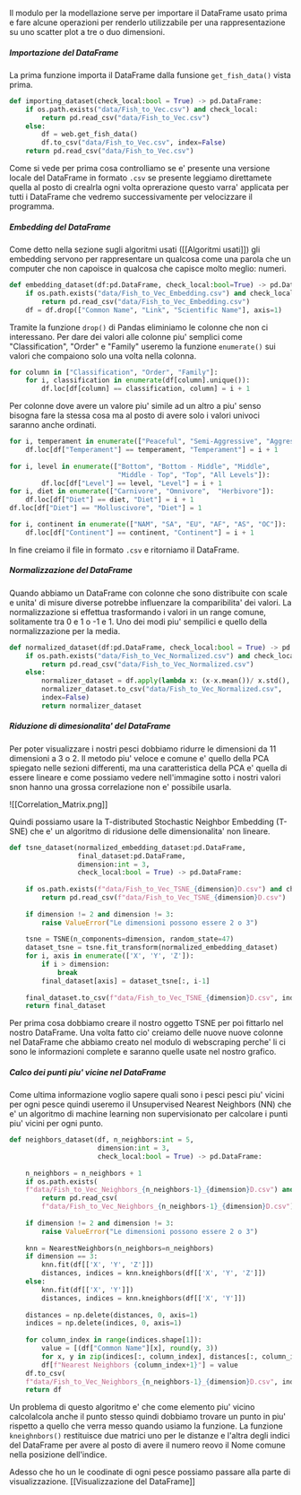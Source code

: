 Il modulo per la modellazione serve per importare il DataFrame usato prima e fare alcune operazioni per renderlo utilizzabile per una rappresentazione su uno scatter plot a tre o duo dimensioni.

##### Importazione del DataFrame
La prima funzione importa il DataFrame dalla funsione `get_fish_data()` vista prima.

```python
def importing_dataset(check_local:bool = True) -> pd.DataFrame:
    if os.path.exists("data/Fish_to_Vec.csv") and check_local:
        return pd.read_csv("data/Fish_to_Vec.csv")
    else:
        df = web.get_fish_data()
        df.to_csv("data/Fish_to_Vec.csv", index=False)
    return pd.read_csv("data/Fish_to_Vec.csv")
```

Come si vede per prima cosa controlliamo se e' presente una versione locale del DataFrame in formato  `.csv` se presente leggiamo direttamete quella al posto di crealrla ogni volta oprerazione questo varra' applicata per tutti i DataFrame che vedremo successivamente per velocizzare il programma.

##### Embedding del DataFrame
Come detto nella sezione sugli algoritmi usati ([[Algoritmi usati]]) gli embedding servono per rappresentare un qualcosa come una parola che un computer che non capoisce in qualcosa che capisce molto meglio: numeri. 

```python
def embedding_dataset(df:pd.DataFrame, check_local:bool=True) -> pd.DataFrame:
	if os.path.exists("data/Fish_to_Vec_Embedding.csv") and check_local:
		return pd.read_csv("data/Fish_to_Vec_Embedding.csv")
	df = df.drop(["Common Name", "Link", "Scientific Name"], axis=1)
```

Tramite la funzione `drop()` di Pandas eliminiamo le colonne che non ci interessano. Per dare dei valori alle colonne piu' semplici come "Classification", "Order" e "Family" useremo la funzione `enumerate()` sui valori che compaiono solo una volta nella colonna.

```python
for column in ["Classification", "Order", "Family"]:
	for i, classification in enumerate(df[column].unique()):
		df.loc[df[column] == classification, column] = i + 1
```

Per colonne dove avere un valore piu' simile ad un altro a piu' senso bisogna fare la stessa cosa ma al posto di avere solo i valori univoci saranno anche ordinati.

```python
for i, temperament in enumerate(["Peaceful", "Semi-Aggressive", "Aggressive"]):
	df.loc[df["Temperament"] == temperament, "Temperament"] = i + 1
  
for i, level in enumerate(["Bottom", "Bottom - Middle", "Middle", 
						   "Middle - Top", "Top", "All Levels"]):
        df.loc[df["Level"] == level, "Level"] = i + 1
for i, diet in enumerate(["Carnivore", "Omnivore",  "Herbivore"]):
	df.loc[df["Diet"] == diet, "Diet"] = i + 1
df.loc[df["Diet"] == "Molluscivore", "Diet"] = 1

for i, continent in enumerate(["NAM", "SA", "EU", "AF", "AS", "OC"]):
	df.loc[df["Continent"] == continent, "Continent"] = i + 1
```

In fine creiamo il file in formato `.csv` e ritorniamo il DataFrame.

##### Normalizzazione del DataFrame
Quando abbiamo un DataFrame con colonne che sono distribuite con scale e unita' di misure diverse potrebbe influenzare la comparibilita' dei valori. La normalizzazione si effettua trasformando i valori in un range comune, solitamente tra 0 e 1 o -1 e 1. Uno dei modi piu' sempilici e quello della normalizzazione per la media.

```python
def normalized_dataset(df:pd.DataFrame, check_local:bool = True) -> pd.DataFrame:
	if os.path.exists("data/Fish_to_Vec_Normalized.csv") and check_local:
		return pd.read_csv("data/Fish_to_Vec_Normalized.csv")
	else:
		normalizer_dataset = df.apply(lambda x: (x-x.mean())/ x.std(), axis=0)
		normalizer_dataset.to_csv("data/Fish_to_Vec_Normalized.csv",
		index=False)
		return normalizer_dataset
```

##### Riduzione di dimesionalita' del DataFrame
Per poter visualizzare i nostri pesci dobbiamo ridurre le dimensioni da 11 dimensioni a 3 o 2. Il metodo piu' veloce e comune e' quello della PCA spiegato nelle sezioni differenti, ma una caratteristica della PCA e' quella di essere lineare e come possiamo vedere nell'immagine sotto i nostri valori snon hanno una grossa correlazione non e' possibile usarla.

![[Correlation_Matrix.png]]

Quindi possiamo usare la T-distributed Stochastic Neighbor Embedding (T-SNE) che e' un algoritmo di ridusione delle dimensionalita' non lineare.

```python
def tsne_dataset(normalized_embedding_dataset:pd.DataFrame,
				 final_dataset:pd.DataFrame,
				 dimension:int = 3,
				 check_local:bool = True) -> pd.DataFrame:
              
	if os.path.exists(f"data/Fish_to_Vec_TSNE_{dimension}D.csv") and check_local:
		return pd.read_csv(f"data/Fish_to_Vec_TSNE_{dimension}D.csv")
  
	if dimension != 2 and dimension != 3:
		raise ValueError("Le dimensioni possono essere 2 o 3")
  
	tsne = TSNE(n_components=dimension, random_state=47)
	dataset_tsne = tsne.fit_transform(normalized_embedding_dataset)
	for i, axis in enumerate(['X', 'Y', 'Z']):
		if i > dimension:
			break
		final_dataset[axis] = dataset_tsne[:, i-1]
  
	final_dataset.to_csv(f"data/Fish_to_Vec_TSNE_{dimension}D.csv", index=False)
	return final_dataset
```

Per prima cosa dobbiamo creare il nostro oggetto TSNE per poi fittarlo nel nostro DataFrame. Una volta fatto cio' creiamo delle nuove nuove colonne nel DataFrame che abbiamo creato nel modulo di webscraping perche' li ci sono le informazioni complete e saranno quelle usate nel nostro grafico.

##### Calco dei punti piu' vicine nel DataFrame
Come ultima informazione voglio sapere quali sono i pesci pesci piu' vicini per ogni pesce quindi useremo il Unsupervised Nearest Neighbors (NN) che e' un algoritmo di machine learning non supervisionato per calcolare i punti piu' vicini per ogni punto.

```python
def neighbors_dataset(df, n_neighbors:int = 5, 
					  dimension:int = 3, 
					  check_local:bool = True) -> pd.DataFrame:
					  
	n_neighbors = n_neighbors + 1
	if os.path.exists(
	f"data/Fish_to_Vec_Neighbors_{n_neighbors-1}_{dimension}D.csv") and check_local:
		return pd.read_csv(
		f"data/Fish_to_Vec_Neighbors_{n_neighbors-1}_{dimension}D.csv")
  
	if dimension != 2 and dimension != 3:
		raise ValueError("Le dimensioni possono essere 2 o 3")
  
	knn = NearestNeighbors(n_neighbors=n_neighbors)
	if dimension == 3:
		knn.fit(df[['X', 'Y', 'Z']])
		distances, indices = knn.kneighbors(df[['X', 'Y', 'Z']])
	else:
		knn.fit(df[['X', 'Y']])
		distances, indices = knn.kneighbors(df[['X', 'Y']])
  
	distances = np.delete(distances, 0, axis=1)
	indices = np.delete(indices, 0, axis=1)
  
	for column_index in range(indices.shape[1]):
		value = [(df["Common Name"][x], round(y, 3)) 
		for x, y in zip(indices[:, column_index], distances[:, column_index])]
		df[f"Nearest Neighbors {column_index+1}"] = value
	df.to_csv(
	f"data/Fish_to_Vec_Neighbors_{n_neighbors-1}_{dimension}D.csv", index=False)
	return df
```


Un problema di questo algoritmo e' che come elemento piu' vicino calcolalcola anche il punto stesso quindi dobbiamo trovare un punto in piu' rispetto a quello che verra messo quando usiamo la funzione. La funzione `kneighnbors()` restituisce due matrici uno per le distanze e l'altra degli indici del DataFrame per avere al posto di avere il numero reovo il Nome comune nella posizione dell'indice.

Adesso che ho un le coodinate di ogni pesce possiamo passare alla parte di visualizzazione.
[[Visualizzazione del DataFrame]]